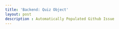 ```yaml
---
title: 'Backend: Quiz Object'
layout: post
description : Automatically Populated Github Issue
---
```




